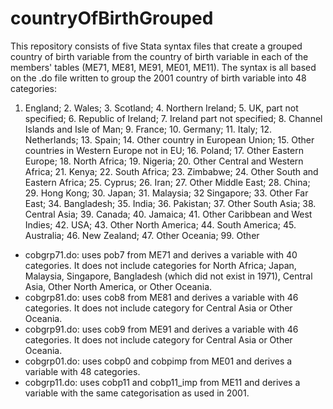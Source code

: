 # countryOfBirthGrouped
This repository consists of five Stata syntax files that create a grouped country of birth variable from the country of birth variable in each of the members' tables (ME71, ME81, ME91, ME01, ME11). The syntax is all based on the .do file written to group the 2001 country of birth variable into 48 categories:

1. England; 2. Wales; 3. Scotland; 4. Northern Ireland; 5. UK, part not specified; 6. Republic of Ireland; 7. Ireland part not specified; 8. Channel Islands and Isle of Man; 9. France; 10. Germany; 11. Italy; 12. Netherlands; 13. Spain; 14. Other country in European Union; 15. Other countries in Western Europe not in EU; 16. Poland; 17. Other Eastern Europe; 18. North Africa; 19. Nigeria; 20. Other Central and Western Africa; 21. Kenya; 22. South Africa; 23. Zimbabwe; 24. Other South and Eastern Africa; 25. Cyprus; 26. Iran; 27. Other Middle East; 28. China; 29. Hong Kong; 30. Japan; 31. Malaysia; 32 Singapore; 33. Other Far East; 34. Bangladesh; 35. India; 36. Pakistan; 37. Other South Asia; 38. Central Asia; 39. Canada; 40. Jamaica; 41. Other Caribbean and West Indies; 42. USA; 43. Other North America; 44. South America; 45. Australia; 46. New Zealand; 47. Other Oceania; 99. Other

- cobgrp71.do: uses pob7 from ME71 and derives a variable with 40 categories. It does not include categories for North Africa; Japan, Malaysia, Singapore, Bangladesh (which did not exist in 1971), Central Asia, Other North America, or Other Oceania.
- cobgrp81.do: uses cob8 from ME81 and derives a variable with 46 categories. It does not include category for Central Asia or Other Oceania.
- cobgrp91.do: uses cob9 from ME91 and derives a variable with 46 categories. It does not include category for Central Asia or Other Oceania.
- cobgrp01.do: uses cobp0 and cobpimp from ME01 and derives a variable with 48 categories.
- cobgrp11.do: uses cobp11 and cobp11_imp from ME11 and derives a variable with the same categorisation as used in 2001.
